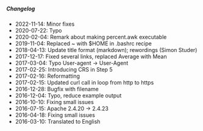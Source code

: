 ##### Changelog

* 2022-11-14: Minor fixes
* 2020-07-22: Typo
* 2020-02-04: Remark about making percent.awk executable
* 2019-11-04: Replaced ~ with $HOME in .bashrc recipe
* 2018-04-13: Update title format (markdown); rewordings (Simon Studer)
* 2017-12-17: Fixed several links, replaced Average with Mean
* 2017-03-04: Typo User-agent -> User-Agent
* 2017-02-25: Introducing CRS in Step 5
* 2017-02-16: Reformatting
* 2017-02-15: Updated curl call in loop from http to https
* 2016-12-28: Bugfix with filename
* 2016-12-04: Typo, reduce example output
* 2016-10-10: Fixing small issues
* 2016-07-15: Apache 2.4.20 -> 2.4.23
* 2016-04-18: Fixing small issues
* 2016-03-10: Translated to English

